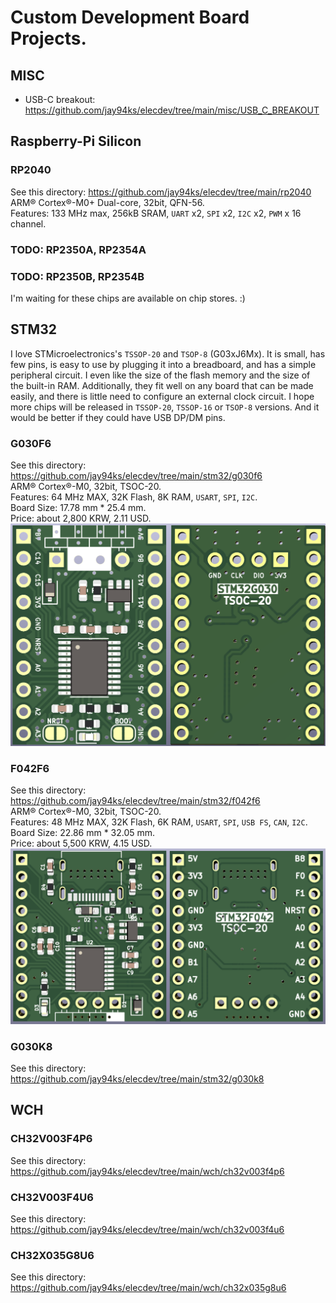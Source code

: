 # Custom Development Board Projects.

## MISC
* USB-C breakout: https://github.com/jay94ks/elecdev/tree/main/misc/USB_C_BREAKOUT

## Raspberry-Pi Silicon
### RP2040
See this directory: https://github.com/jay94ks/elecdev/tree/main/rp2040 <br />
ARM® Cortex®-M0+ Dual-core, 32bit, QFN-56.<br />
Features: 133 MHz max, 256kB SRAM, `UART` x2, `SPI` x2, `I2C` x2, `PWM` x 16 channel.<br/>

### TODO: RP2350A, RP2354A 
### TODO: RP2350B, RP2354B
I'm waiting for these chips are available on chip stores. :)

## STM32
I love STMicroelectronics's `TSSOP-20` and `TSOP-8` (G03xJ6Mx).
It is small, has few pins, is easy to use by plugging it into a breadboard,
and has a simple peripheral circuit. I even like the size of the flash memory and the size of the built-in RAM. 
Additionally, they fit well on any board that can be made easily, and there is little need to configure an external clock circuit.
I hope more chips will be released in `TSSOP-20`, `TSSOP-16` or `TSOP-8` versions. And it would be better if they could have USB DP/DM pins.

### G030F6
See this directory: https://github.com/jay94ks/elecdev/tree/main/stm32/g030f6 <br />
ARM® Cortex®-M0, 32bit, TSOC-20.<br />
Features: 64 MHz MAX, 32K Flash, 8K RAM, `USART`, `SPI`,  `I2C`.<br/>
Board Size: 17.78 mm * 25.4 mm.<br />
Price: about 2,800 KRW, 2.11 USD.<br/>
![STM32G030F6Px](https://github.com/jay94ks/elecdev/blob/main/stm32/g030f6/v1/STM32G030F6Px_BRD.png)

### F042F6
See this directory: https://github.com/jay94ks/elecdev/tree/main/stm32/f042f6 <br />
ARM® Cortex®-M0, 32bit, TSOC-20.<br />
Features: 48 MHz MAX, 32K Flash, 6K RAM, `USART`, `SPI`, `USB FS`, `CAN`, `I2C`.<br/>
Board Size: 22.86 mm * 32.05 mm.<br />
Price: about 5,500 KRW, 4.15 USD.<br/>
![STM32G030F6Px](https://github.com/jay94ks/elecdev/blob/main/stm32/f042f6/v1/STM32F042F6Px_BRD.png)

### G030K8
See this directory: https://github.com/jay94ks/elecdev/tree/main/stm32/g030k8 <br />

## WCH
### CH32V003F4P6
See this directory: https://github.com/jay94ks/elecdev/tree/main/wch/ch32v003f4p6 <br />

### CH32V003F4U6
See this directory: https://github.com/jay94ks/elecdev/tree/main/wch/ch32v003f4u6 <br />

### CH32X035G8U6
See this directory:  https://github.com/jay94ks/elecdev/tree/main/wch/ch32x035g8u6 <br />